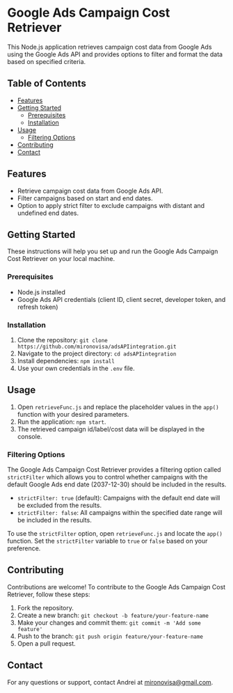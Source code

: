 # Google Ads Campaign Cost Retriever

This Node.js application retrieves campaign cost data from Google Ads using the Google Ads API and provides options to filter and format the data based on specified criteria.

## Table of Contents

- [Features](#features)
- [Getting Started](#getting-started)
  - [Prerequisites](#prerequisites)
  - [Installation](#installation)
- [Usage](#usage)
  - [Filtering Options](#filtering-options)
- [Contributing](#contributing)
- [Contact](#contact)

## Features

- Retrieve campaign cost data from Google Ads API.
- Filter campaigns based on start and end dates.
- Option to apply strict filter to exclude campaigns with distant and undefined end dates.

## Getting Started

These instructions will help you set up and run the Google Ads Campaign Cost Retriever on your local machine.

### Prerequisites

- Node.js installed
- Google Ads API credentials (client ID, client secret, developer token, and refresh token)

### Installation

1. Clone the repository: `git clone https://github.com/mironovisa/adsAPIintegration.git`
2. Navigate to the project directory: `cd adsAPIintegration`
3. Install dependencies: `npm install`
4. Use your own credentials in the `.env` file.

## Usage

1. Open `retrieveFunc.js` and replace the placeholder values in the `app()` function with your desired parameters.
2. Run the application: `npm start`.
3. The retrieved campaign id/label/cost data will be displayed in the console.

### Filtering Options

The Google Ads Campaign Cost Retriever provides a filtering option called `strictFilter` which allows you to control whether campaigns with the default Google Ads end date (2037-12-30) should be included in the results.

- `strictFilter: true` (default): Campaigns with the default end date will be excluded from the results.
- `strictFilter: false`: All campaigns within the specified date range will be included in the results.

To use the `strictFilter` option, open `retrieveFunc.js` and locate the `app()` function. Set the `strictFilter` variable to `true` or `false` based on your preference.

## Contributing

Contributions are welcome! To contribute to the Google Ads Campaign Cost Retriever, follow these steps:

1. Fork the repository.
2. Create a new branch: `git checkout -b feature/your-feature-name`
3. Make your changes and commit them: `git commit -m 'Add some feature'`
4. Push to the branch: `git push origin feature/your-feature-name`
5. Open a pull request.

## Contact

For any questions or support, contact Andrei at mironovisa@gmail.com.
